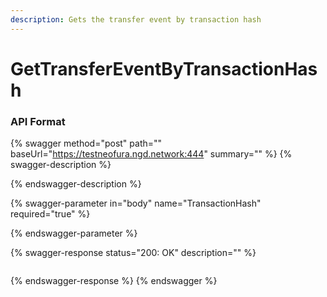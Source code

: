 ```yaml
---
description: Gets the transfer event by transaction hash
---
```


# GetTransferEventByTransactionHash

### API Format

{% swagger method="post" path="" baseUrl="https://testneofura.ngd.network:444" summary="" %}
{% swagger-description %}

{% endswagger-description %}

{% swagger-parameter in="body" name="TransactionHash" required="true" %}

{% endswagger-parameter %}

{% swagger-response status="200: OK" description="" %}
```javascript
```
{% endswagger-response %}
{% endswagger %}
